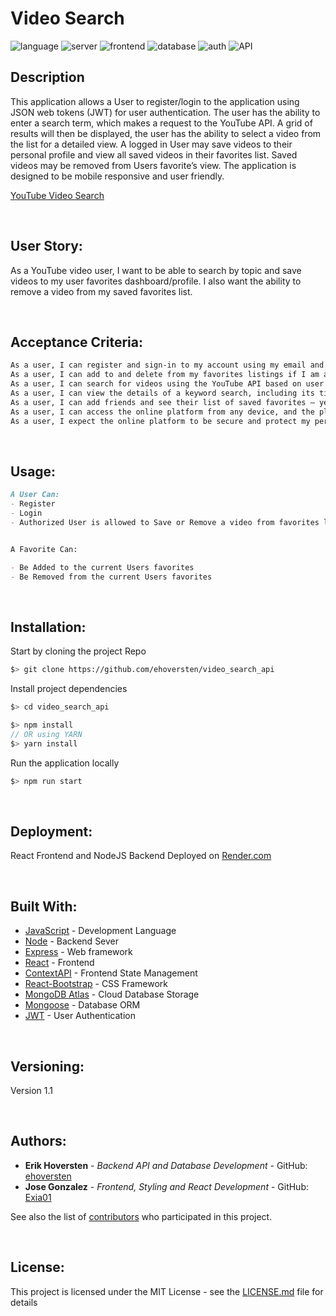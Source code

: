 # Video Search 

![language](https://img.shields.io/badge/Language-JavaScript-yellow)
![server](https://img.shields.io/badge/Backend-Node/Express-green)
![frontend](https://img.shields.io/badge/Frontend-React-blue)
![database](https://img.shields.io/badge/Database-MongoDB-red)
![auth](https://img.shields.io/badge/Auth-JWT-orange)
![API](https://img.shields.io/badge/API-YouTube-red)

## Description

This application allows a User to register/login to the application using JSON web tokens (JWT) for user authentication. The user has the ability to enter a search term, which makes a request to the YouTube API. A grid of results will then be displayed, the user has the ability to select a video from the list for a detailed view. A logged in User may save videos to their personal profile and view all saved videos in their favorites list. Saved videos may be removed from Users favorite’s view. The application is designed to be mobile responsive and user friendly. 


[YouTube Video Search](https://video-search-react.onrender.com/)

&nbsp;

## User Story:

As a YouTube video user, I want to be able to search by topic and save videos to my user favorites dashboard/profile. I also want the ability to remove a video from my saved favorites list.

&nbsp;

## Acceptance Criteria:
```md
As a user, I can register and sign-in to my account using my email and password.
As a user, I can add to and delete from my favorites listings if I am an authenticated user.
As a user, I can search for videos using the YouTube API based on user keyword input.
As a user, I can view the details of a keyword search, including its title, thumbnail preview, content creator and short description.
As a user, I can add friends and see their list of saved favorites – yet to implement
As a user, I can access the online platform from any device, and the platform should be responsive and user-friendly.
As a user, I expect the online platform to be secure and protect my personal information.
```
&nbsp;

## Usage:

```md
A User Can:
- Register
- Login
- Authorized User is allowed to Save or Remove a video from favorites list


A Favorite Can:

- Be Added to the current Users favorites
- Be Removed from the current Users favorites
```

&nbsp;

## Installation:

Start by cloning the project Repo

```bash
$> git clone https://github.com/ehoversten/video_search_api
```

Install project dependencies

```javascript
$> cd video_search_api

$> npm install
// OR using YARN
$> yarn install
```

Run the application locally

```javascript
$> npm run start
```

&nbsp;

## Deployment:

React Frontend and NodeJS Backend Deployed on [Render.com](https://render.com/)

&nbsp;

## Built With:

- [JavaScript]() - Development Language
- [Node](www.nodejs.org) - Backend Sever
- [Express]() - Web framework
- [React]() - Frontend 
- [ContextAPI]() - Frontend State Management
- [React-Bootstrap]() - CSS Framework
- [MongoDB Atlas]() - Cloud Database Storage
- [Mongoose]() - Database ORM
- [JWT]() - User Authentication

&nbsp;

## Versioning:

Version 1.1

&nbsp;

## Authors:

- **Erik Hoversten** - _Backend API and Database Development_ - GitHub: [ehoversten](https://github.com/ehoversten)
- **Jose Gonzalez** - _Frontend, Styling and React Development_ - GitHub: [Exia01](https://github.com/Exia01)

See also the list of [contributors](https://github.com/ehoversten/video_search_api/graphs/contributors) who participated in this project.

&nbsp;

## License:

This project is licensed under the MIT License - see the [LICENSE.md](LICENSE.md) file for details
